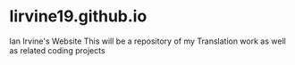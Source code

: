 # Iirvine19.github.io
Ian Irvine's Website
This will be a repository of my Translation work as well as related coding projects
